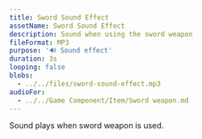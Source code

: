 ```yaml
---
title: Sword Sound Effect
assetName: Sword Sound Effect
description: Sound when using the sword weapon
fileFormat: MP3
purpose: '🔊 Sound effect'
duration: 3s
looping: false
blobs: 
  - ../../files/sword-sound-effect.mp3
audioFor:
  - ../../Game Component/Item/Sword weapon.md
---
```


Sound plays when sword weapon is used.